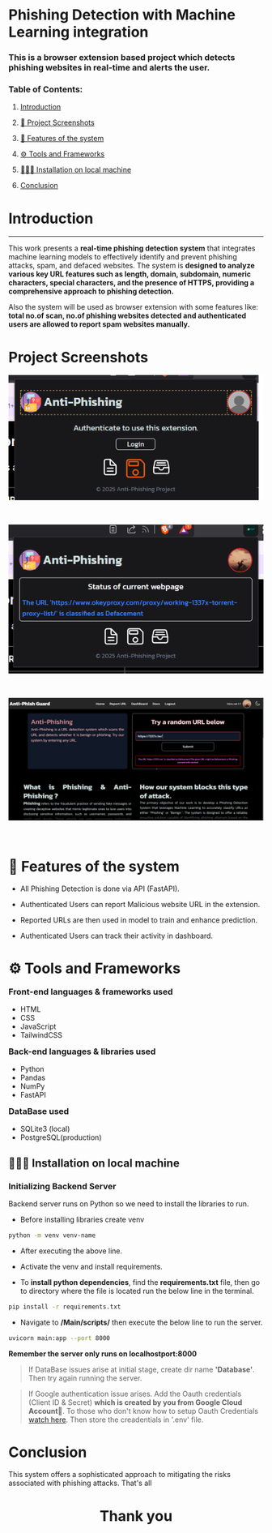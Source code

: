 # Phishing Detection with Machine Learning integration

### This is a browser extension based project which detects phishing websites in real-time and alerts the user.

### Table of Contents:

1. [Introduction](#introduction)

2. [📼 Project Screenshots](#project-screenshots)

3. [💫 Features of the system](#features-of-the-system)

4. [⚙️ Tools and Frameworks](#tools-and-frameworks)

5. [🧑🏻‍💻 Installation on local machine](#installation-on-local-machine)

6. [Conclusion](#conclusion)

# Introduction

---

<div >

This work presents a **real-time phishing detection system** that integrates machine learning models to effectively identify and prevent phishing attacks, spam, and defaced websites. The system is **designed to analyze various key URL features such as length, domain, subdomain, numeric characters, special characters, and the presence of HTTPS, providing a comprehensive approach to phishing detection.**

Also the system will be used as browser extension with some features like: **total no.of scan, no.of phishing websites detected and authenticated users are allowed to report spam websites manually.**

</div>

# Project Screenshots

![ScreenShot-1](Presentation/Screenshot_2.png)

<br/>

![ScreenShot-2](Presentation/Screenshot_1.png)

<br/>

![ScreenShot-3](Presentation/Screenshot_3.png)

<br/>

# 💫 Features of the system

- All Phishing Detection is done via API (FastAPI).

- Authenticated Users can report Malicious website URL in the extension.

- Reported URLs are then used in model to train and enhance prediction.

- Authenticated Users can track their activity in dashboard.

# ⚙️ Tools and Frameworks

<h3  style="margin-top: 0;margin-bottom: 1rem;">Front-end languages & frameworks used</h3>

- HTML
- CSS
- JavaScript
- TailwindCSS

<h3  style="margin-top: 0;margin-bottom: 1rem;">Back-end languages & libraries used</h3>

- Python
- Pandas
- NumPy
- FastAPI

<h3 style="margin-top: 0;margin-bottom: 1rem;">DataBase used</h3>

- SQLite3 (local)
- PostgreSQL(production)
</div>

## 🧑🏻‍💻 Installation on local machine

### Initializing Backend Server

Backend server runs on Python so we need to install the libraries to run.

- Before installing libraries create venv

```bash
python -m venv venv-name
```

- After executing the above line.

- Activate the venv and install requirements.

- To **install python dependencies**, find the **requirements.txt** file, then go to directory where the file is located run the below line in the terminal.

```bash
pip install -r requirements.txt
```

- Navigate to **/Main/scripts/** then execute the below line to run the server.

```bash
uvicorn main:app --port 8000
```

**Remember the server only runs on localhostport:8000**

> If DataBase issues arise at initial stage, create dir name **'Database'**. Then try again running the server.

> If Google authentication issue arises. Add the Oauth credentials (Client ID & Secret) **which is created by you from Google Cloud Account**🙂. To those who don't know how to setup Oauth Credentials [watch here](https://youtu.be/TjMhPr59qn4?si=fF22b_77npApIcur). Then store the creadentials in '.env' file.
> <br/>

# Conclusion

This system offers a sophisticated approach to mitigating the risks associated with phishing attacks. That's all

<h1 style="text-align:center;">Thank you</h1>
